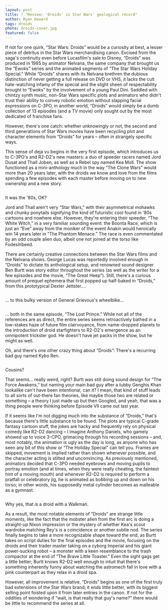 ```yaml
---
layout: post
title: ! "Review: 'Droids' is Star Wars' geological record"
author: Ryan Howard
tags: droids
photo: droids-cover.jpg
featured: false
---
```


If not for one quirk, “Star Wars: Droids” would be a curiosity at best, a lesser piece of detritus in the Star Wars merchandising canon. Excised from the saga's continuity even before Lucasfilm's sale to Disney, “Droids” was produced in 1985 by animator Nelvana, the same company that brought us the “Ewoks” series and the animated segments of “The Star Wars Holiday Special.” While “Droids” shares with its Nelvana brethren the dubious distinction of never getting a full release on DVD or VHS, it lacks the cult hate-watching infamy of the special and the slight sheen of respectability brought to “Ewoks” by the involvement of a young Paul Dini. Saddled with chintzy synth music, non-Star Wars specific plots and animators who didn't trust their ability to convey robotic emotion without slapping facial expressions on C-3PO, in another world, “Droids” would simply be a dumb collection of 13 episodes (and a TV movie) only sought out by the most dedicated of franchise fans.

However, there's one catch: whether unknowingly or not, the second and third generations of Star Wars movies have been recycling plot and character elements from “Droids” for years – often in strangely specific ways.

This sense of deja vu begins in the very first episode, which introduces us to C-3PO's and R2-D2's new masters: a duo of speeder racers named Jord Dusat and Thall Joben, as well as a Rebel spy named Kea Moll. The show functioned as a mini-anthology much in the way “The Clone Wars” would more than 20 years later, with the droids we know and love from the films spending a few episodes with each master before moving on to new ownership and a new story.

<img src="{{ site.base_url }}/img/droids-1.jpg" alt="" class="post-pic">
<p class="caption">It was the '80s, OK?</p>

Jord and Thall aren't very “Star Wars,” with their asymmetrical mohawks and chunky ponytails signifying the kind of futuristic cool found in '80s cartoons and nowhere else. However, they're entering their speeder, “The White Witch,” in a very familiar sounding event: the Boonta Race, which is just an “Eve” away from the moniker of the event Anakin would heroically win 14 years later in “The Phantom Menace.” The race is even commentated by an odd couple alien duo, albeit one not joined at the torso like Fodesinbeed.

There are certainly creative connections between the Star Wars films and the Nelvana shows. George Lucas was reportedly involved enough in “Droids” to dictate its anthological setup, and renowned sound designer Ben Burtt was story editor throughout the series (as well as the writer for a few episodes and the movie, “The Great Heep”). Still, there's a curious amount of prequel ephemera that first popped up half-baked in “Droids,” from this prototypical Dexter Jettster....

<img src="{{ site.base_url }}/img/droids-2.jpg" alt="" class="post-pic">

… to this bulky version of General Grievous's wheelbike...

<img src="{{ site.base_url }}/img/droids-3.jpg" alt="" class="post-pic">

… both in the same episode, “The Lost Prince.” While not all of the references are as direct, the entire series seems retroactively bathed in a low-stakes haze of future film clairvoyance, from name-dropped planets to the introduction of droid starfighters to R2-D2's emergence as an omnipotent trickster god. He doesn't have jet packs in the show, but he might as well.

Oh, and there's one other crazy thing about “Droids”: There's a recurring bad guy named Kybo Ren.

<img src="{{ site.base_url }}/img/droids-4.jpg" alt="" class="post-pic">
<p class="caption">Cousins?</p>

That seems... really weird, right? Burtt was still doing sound design for “The Force Awakens,” but naming your main bad guy after a tubby Genghis Khan lookalike can't have been intentional, can it? I mean, that kind of stuff leads to all sorts of out-there fan theories, like maybe those two are related or something – a theory I just made up but then Googled, and yeah, that was a thing people were thinking before Episode VII came out last year.

If it seems like I'm not digging much into the substance of “Droids,” that's because there's little substance to be found. The plots are typical C-grade fantasy cartoon stuff, the jokes are hacky and frequently rely on physical comedy like R2-D2 dancing – I imagine Anthony Daniels, who gamely showed up to voice 3-CPO, grimacing through his recording sessions – and, most notably, the animation is ugly as the day is long, as anyone who has seen any bit of this show or “The Holiday Special” can tell you. Frames are skipped, movement is implied rather than shown whenever possible, and the character acting is stilted and unconvincing. As previously mentioned, animators decided that C-3PO needed eyebrows and moving pupils to portray emotion (and at times, when they were really cheating, the faintest hint of a moving mouth) and whenever R2-D2 is required to perform a pratfall or celebratory jig, he is animated as bobbing up and down on his torso; in other words, his supposedly metal cylinder becomes as malleable as a gymnast.

<img src="{{ site.base_url }}/img/droids-5.jpg" alt="" class="post-pic">
<p class="caption">Why yes, that <em>is</em> a droid with a Walkman.</p>

As a result, the most notable elements of “Droids” are strange little moments, like the fact that the mobster alien from the first arc is doing a straight-up Nixon impression or the mystery of whether Kea's scout wardrobe matching Rey's is a coincidence or another subtle nod. The series finally begins to take a more recognizable shape toward the end, as Burtt takes on script duties for the final episodes and the movie, focusing on the droids and their trader master taking on a cyborg Imperial and his giant power-sucking robot – a monster with a keen resemblance to the trash compactor at the end of “The Brave Little Toaster.” Even the sight gags get a little better; Burtt knows R2-D2 well enough to intuit that there's something inherently funny about watching the astromech fall in love with a pink counterpart as they relax in a droid spa.

However, all improvement is relative. “Droids” begins as one of the first truly bad extensions of the Star Wars brand; it ends little better, with its biggest selling point foisted upon it from later entries in the canon. If not for the oddities of wondering if “wait, is that really that guy's name?” there would be little to recommend the series at all.